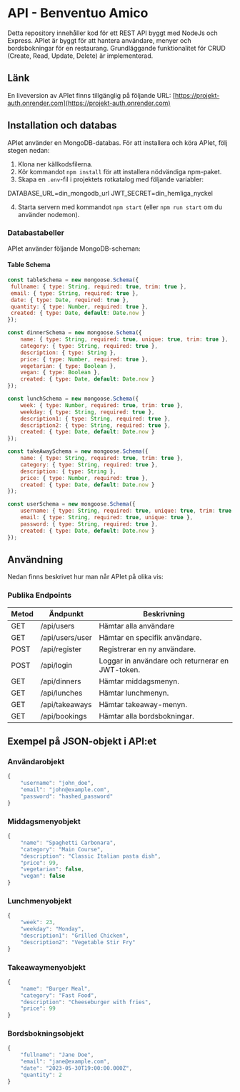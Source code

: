 # API - Benventuo Amico

Detta repository innehåller kod för ett REST API byggt med NodeJs och Express. APIet är byggt för att hantera användare, menyer och bordsbokningar för en restaurang. Grundläggande funktionalitet för CRUD (Create, Read, Update, Delete) är implementerad.

## Länk
En liveversion av APIet finns tillgänglig på följande URL: [https://projekt-auth.onrender.com](https://projekt-auth.onrender.com)

## Installation och databas
APIet använder en MongoDB-databas. För att installera och köra APIet, följ stegen nedan:

1. Klona ner källkodsfilerna.
2. Kör kommandot `npm install` för att installera nödvändiga npm-paket.
3. Skapa en `.env`-fil i projektets rotkatalog med följande variabler:

DATABASE_URL=din_mongodb_url
JWT_SECRET=din_hemliga_nyckel

4. Starta servern med kommandot `npm start` (eller `npm run start` om du använder nodemon).

### Databastabeller
APIet använder följande MongoDB-scheman:

#### Table Schema
```javascript
const tableSchema = new mongoose.Schema({
 fullname: { type: String, required: true, trim: true },
 email: { type: String, required: true },
 date: { type: Date, required: true },
 quantity: { type: Number, required: true },
 created: { type: Date, default: Date.now }
});

const dinnerSchema = new mongoose.Schema({
    name: { type: String, required: true, unique: true, trim: true },
    category: { type: String, required: true },
    description: { type: String },
    price: { type: Number, required: true },
    vegetarian: { type: Boolean },
    vegan: { type: Boolean },
    created: { type: Date, default: Date.now }
});

const lunchSchema = new mongoose.Schema({
    week: { type: Number, required: true, trim: true },
    weekday: { type: String, required: true },
    description1: { type: String, required: true },
    description2: { type: String, required: true },
    created: { type: Date, default: Date.now }
});

const takeAwaySchema = new mongoose.Schema({
    name: { type: String, required: true, trim: true },
    category: { type: String, required: true },
    description: { type: String },
    price: { type: Number, required: true },
    created: { type: Date, default: Date.now }
});

const userSchema = new mongoose.Schema({
    username: { type: String, required: true, unique: true, trim: true },
    email: { type: String, required: true, unique: true },
    password: { type: String, required: true },
    created: { type: Date, default: Date.now }
});
```

## Användning
Nedan finns beskrivet hur man når APIet på olika vis:

### Publika Endpoints

| Metod         | Ändpunkt     | Beskrivning |
|--------------|-----------|------------|
| GET | /api/users      | Hämtar alla användare     |
| GET      | /api/users/user  | Hämtar en specifik användare.     |
|POST|/api/register|Registrerar en ny användare.|
|POST|/api/login| Loggar in användare och returnerar en JWT-token.|
|GET| /api/dinners| Hämtar middagsmenyn.|
|GET| /api/lunches| Hämtar lunchmenyn.|
|GET| /api/takeaways| Hämtar takeaway-menyn.|
|GET| /api/bookings | Hämtar alla bordsbokningar.|

## Exempel på JSON-objekt i API:et

### Användarobjekt
```javascript
{
    "username": "john_doe",
    "email": "john@example.com",
    "password": "hashed_password"
}
```
### Middagsmenyobjekt
```javascript
{
    "name": "Spaghetti Carbonara",
    "category": "Main Course",
    "description": "Classic Italian pasta dish",
    "price": 99,
    "vegetarian": false,
    "vegan": false
}
```
### Lunchmenyobjekt
```javascript
{
    "week": 23,
    "weekday": "Monday",
    "description1": "Grilled Chicken",
    "description2": "Vegetable Stir Fry"
}
```
### Takeawaymenyobjekt
```javascript
{
    "name": "Burger Meal",
    "category": "Fast Food",
    "description": "Cheeseburger with fries",
    "price": 99
}
```
### Bordsbokningsobjekt
```javascript
{
    "fullname": "Jane Doe",
    "email": "jane@example.com",
    "date": "2023-05-30T19:00:00.000Z",
    "quantity": 2
}
```

